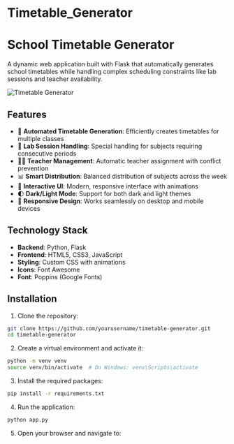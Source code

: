 # Timetable_Generator
# School Timetable Generator

A dynamic web application built with Flask that automatically generates school timetables while handling complex scheduling constraints like lab sessions and teacher availability.

![Timetable Generator](screenshot.png) <!-- You can add a screenshot of your application here -->

## Features

- 🎯 **Automated Timetable Generation**: Efficiently creates timetables for multiple classes
- 🧪 **Lab Session Handling**: Special handling for subjects requiring consecutive periods
- 👩‍🏫 **Teacher Management**: Automatic teacher assignment with conflict prevention
- 📊 **Smart Distribution**: Balanced distribution of subjects across the week
- 🎨 **Interactive UI**: Modern, responsive interface with animations
- 🌓 **Dark/Light Mode**: Support for both dark and light themes
- 📱 **Responsive Design**: Works seamlessly on desktop and mobile devices

## Technology Stack

- **Backend**: Python, Flask
- **Frontend**: HTML5, CSS3, JavaScript
- **Styling**: Custom CSS with animations
- **Icons**: Font Awesome
- **Font**: Poppins (Google Fonts)

## Installation

1. Clone the repository:
```bash
git clone https://github.com/yourusername/timetable-generator.git
cd timetable-generator
```

2. Create a virtual environment and activate it:
```bash
python -m venv venv
source venv/bin/activate  # On Windows: venv\Scripts\activate
```

3. Install the required packages:
```bash
pip install -r requirements.txt
```

4. Run the application:
```bash
python app.py
```

5. Open your browser and navigate to:
